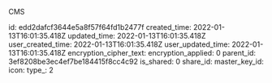 CMS

id: edd2dafcf3644e5a8f57f64fd1b2477f
created_time: 2022-01-13T16:01:35.418Z
updated_time: 2022-01-13T16:01:35.418Z
user_created_time: 2022-01-13T16:01:35.418Z
user_updated_time: 2022-01-13T16:01:35.418Z
encryption_cipher_text: 
encryption_applied: 0
parent_id: 3ef8208be3ec4ef7be184415f8cc4c92
is_shared: 0
share_id: 
master_key_id: 
icon: 
type_: 2